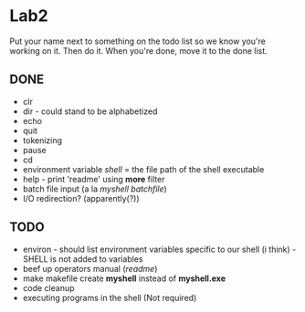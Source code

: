 # Lab2
Put your name next to something on the todo list so we know you're working on it. Then do it. When you're done, move it to the done list.

## DONE
- clr
- dir - could stand to be alphabetized
- echo
- quit
- tokenizing
- pause
- cd
- environment variable *shell* = the file path of the shell executable
- help - print 'readme' using **more** filter
- batch file input (a la *myshell batchfile*)
- I/O redirection? (apparently(?))

## TODO
- environ - should list environment variables specific to our shell (i think) - SHELL is not added to variables
- beef up operators manual (*readme*)
- make makefile create **myshell** instead of **myshell.exe**
- code cleanup
- executing programs in the shell (Not required)

